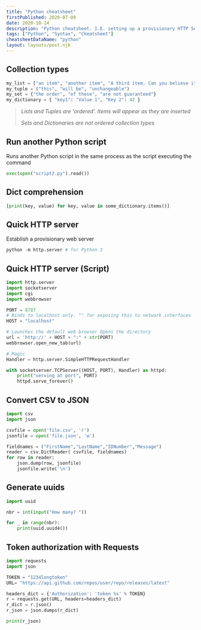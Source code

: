 ```yaml
---
title: "Python cheatsheet"
firstPublished: 2020-07-09
date: 2020-10-14
description: "Python cheatsheet. I.E. setting up a provisionary HTTP Server."
tags: ["Python", "Syntax", "Cheatsheet"]
cheatsheetDataName: "python"
layout: layouts/post.njk
---
```


## Collection types
```python
my_list = ["an item", "another item", "A third item. Can you believe it?"]
my_tuple = ("this", "will be", "unchangeable")
my_set = {"the order", "of these", "are not guaranteed"}
my_dictionary = { "key1": "Value 1", "Key 2": 42 }
```

>*Lists and Tuples are 'ordered'. Items will appear as they are inserted*
>
>*Sets and Dictionaries are not ordered collection types*

## Run another Python script
Runs another Python script in the same process as the script executing the command
```python
exec(open("script2.py").read())
```

## Dict comprehension
```python
[print(key, value) for key, value in some_dictionary.items()]
```

## Quick HTTP server
Establish a provisionary web server
```python
python -m http.server # for Python 3
```

## Quick HTTP server (Script)

```python
import http.server
import socketserver
import cgi
import webbrowser

PORT = 8787
# Binds to localhost only. "" for exposing this to network interfaces
HOST = "localhost" 

# Launches the default web browser Opens the directory
url = 'http://' + HOST + ":" + str(PORT)
webbrowser.open_new_tab(url)

# Magic
Handler = http.server.SimpleHTTPRequestHandler

with socketserver.TCPServer((HOST, PORT), Handler) as httpd:
    print("serving at port", PORT)
    httpd.serve_forever()
```

## Convert CSV to JSON
```python
import csv
import json

csvfile = open('file.csv', 'r')
jsonfile = open('file.json', 'w')

fieldnames = ("FirstName","LastName","IDNumber","Message")
reader = csv.DictReader( csvfile, fieldnames)
for row in reader:
    json.dump(row, jsonfile)
    jsonfile.write('\n')
```

## Generate uuids
```python
import uuid

nbr = int(input("How many? "))

for _ in range(nbr):
    print(uuid.uuid4())
```

## Token authorization with Requests

```python
import requests
import json

TOKEN = "1234longtoken"
URL= "https://api.github.com/repos/user/repo/releases/latest"

headers_dict = {'Authorization': 'token %s' % TOKEN}
r = requests.get(URL, headers=headers_dict)
r_dict = r.json()
r_json = json.dumps(r_dict)

print(r_json)
```
